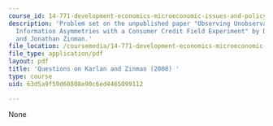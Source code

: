 ```yaml
---
course_id: 14-771-development-economics-microeconomic-issues-and-policy-models-fall-2008
description: 'Problem set on the unpublished paper "Observing Unobservables: Identifying
  Information Asymmetries with a Consumer Credit Field Experiment" by Dean Karlan
  and Jonathan Zinman.'
file_location: /coursemedia/14-771-development-economics-microeconomic-issues-and-policy-models-fall-2008/63d5a9f59d60808e90c6ed4465099112_assn10.pdf
file_type: application/pdf
layout: pdf
title: 'Questions on Karlan and Zinman (2008) '
type: course
uid: 63d5a9f59d60808e90c6ed4465099112

---
```

None